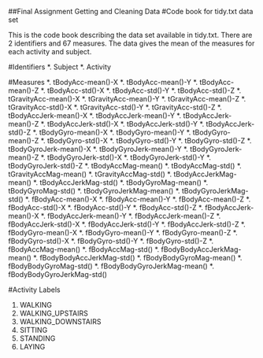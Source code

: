 ##Final Assignment Getting and Cleaning Data
#Code book for tidy.txt data set

This is the code book describing the data set available in tidy.txt. There are 2 identifiers and 67 measures. The data gives the mean of the measures for each activity and subject.

#Identifiers
*. Subject
*. Activity

#Measures
*. tBodyAcc-mean()-X
*. tBodyAcc-mean()-Y
*. tBodyAcc-mean()-Z
*. tBodyAcc-std()-X
*. tBodyAcc-std()-Y
*. tBodyAcc-std()-Z
*. tGravityAcc-mean()-X
*. tGravityAcc-mean()-Y
*. tGravityAcc-mean()-Z
*. tGravityAcc-std()-X
*. tGravityAcc-std()-Y
*. tGravityAcc-std()-Z
*. tBodyAccJerk-mean()-X
*. tBodyAccJerk-mean()-Y
*. tBodyAccJerk-mean()-Z
*. tBodyAccJerk-std()-X
*. tBodyAccJerk-std()-Y
*. tBodyAccJerk-std()-Z
*. tBodyGyro-mean()-X
*. tBodyGyro-mean()-Y
*. tBodyGyro-mean()-Z
*. tBodyGyro-std()-X
*. tBodyGyro-std()-Y
*. tBodyGyro-std()-Z
*. tBodyGyroJerk-mean()-X
*. tBodyGyroJerk-mean()-Y
*. tBodyGyroJerk-mean()-Z
*. tBodyGyroJerk-std()-X
*. tBodyGyroJerk-std()-Y
*. tBodyGyroJerk-std()-Z
*. tBodyAccMag-mean()
*. tBodyAccMag-std()
*. tGravityAccMag-mean()
*. tGravityAccMag-std()
*. tBodyAccJerkMag-mean()
*. tBodyAccJerkMag-std()
*. tBodyGyroMag-mean()
*. tBodyGyroMag-std()
*. tBodyGyroJerkMag-mean()
*. tBodyGyroJerkMag-std()
*. fBodyAcc-mean()-X
*. fBodyAcc-mean()-Y
*. fBodyAcc-mean()-Z
*. fBodyAcc-std()-X
*. fBodyAcc-std()-Y
*. fBodyAcc-std()-Z
*. fBodyAccJerk-mean()-X
*. fBodyAccJerk-mean()-Y
*. fBodyAccJerk-mean()-Z
*. fBodyAccJerk-std()-X
*. fBodyAccJerk-std()-Y
*. fBodyAccJerk-std()-Z
*. fBodyGyro-mean()-X
*. fBodyGyro-mean()-Y
*. fBodyGyro-mean()-Z
*. fBodyGyro-std()-X
*. fBodyGyro-std()-Y
*. fBodyGyro-std()-Z
*. fBodyAccMag-mean()
*. fBodyAccMag-std()
*. fBodyBodyAccJerkMag-mean()
*. fBodyBodyAccJerkMag-std()
*. fBodyBodyGyroMag-mean()
*. fBodyBodyGyroMag-std()
*. fBodyBodyGyroJerkMag-mean()
*. fBodyBodyGyroJerkMag-std()

#Activity Labels

1. WALKING
2. WALKING_UPSTAIRS
3. WALKING_DOWNSTAIRS
4. SITTING
5. STANDING
6. LAYING